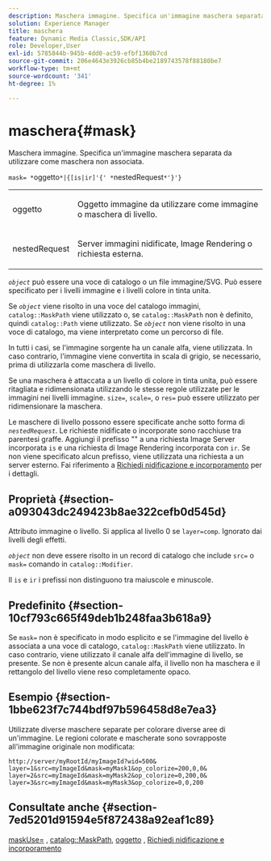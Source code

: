 ```yaml
---
description: Maschera immagine. Specifica un'immagine maschera separata da utilizzare come maschera non associata.
solution: Experience Manager
title: maschera
feature: Dynamic Media Classic,SDK/API
role: Developer,User
exl-id: 5785844b-945b-4dd0-ac59-efbf1360b7cd
source-git-commit: 206e4643e3926cb85b4be2189743578f88180be7
workflow-type: tm+mt
source-wordcount: '341'
ht-degree: 1%

---
```


# maschera{#mask}

Maschera immagine. Specifica un&#39;immagine maschera separata da utilizzare come maschera non associata.

`mask= *`oggetto`*|{[is|ir]'{' *`nestedRequest`*'}'}`

<table id="simpletable_F5A8CD8D7E9B48DAB3C8184E8FE60D9B"> 
 <tr class="strow"> 
  <td class="stentry"> <p><span class="varname"> oggetto</span> </p></td> 
  <td class="stentry"> <p>Oggetto immagine da utilizzare come immagine o maschera di livello. </p></td> 
 </tr> 
 <tr class="strow"> 
  <td class="stentry"> <p><span class="varname"> nestedRequest</span> </p></td> 
  <td class="stentry"> <p>Server immagini nidificate, Image Rendering o richiesta esterna. </p></td> 
 </tr> 
</table>

*`object`* può essere una voce di catalogo o un file immagine/SVG. Può essere specificato per i livelli immagine e i livelli colore in tinta unita.

Se *`object`* viene risolto in una voce del catalogo immagini, `catalog::MaskPath` viene utilizzato o, se `catalog::MaskPath` non è definito, quindi `catalog::Path` viene utilizzato. Se *`object`* non viene risolto in una voce di catalogo, ma viene interpretato come un percorso di file.

In tutti i casi, se l&#39;immagine sorgente ha un canale alfa, viene utilizzata. In caso contrario, l&#39;immagine viene convertita in scala di grigio, se necessario, prima di utilizzarla come maschera di livello.

Se una maschera è attaccata a un livello di colore in tinta unita, può essere ritagliata e ridimensionata utilizzando le stesse regole utilizzate per le immagini nei livelli immagine. `size=`, `scale=`, o `res=` può essere utilizzato per ridimensionare la maschera.

Le maschere di livello possono essere specificate anche sotto forma di *`nestedRequest`*. Le richieste nidificate o incorporate sono racchiuse tra parentesi graffe. Aggiungi il prefisso &quot;&quot; a una richiesta Image Server incorporata `is` e una richiesta di Image Rendering incorporata con `ir`. Se non viene specificato alcun prefisso, viene utilizzata una richiesta a un server esterno. Fai riferimento a [Richiedi nidificazione e incorporamento](../../../../../is-api/http-ref/image-serving-api-ref/c-http-protocol-reference/c-syntax-and-features/r-request-nesting-and-embedding.md#reference-38ec66d4062046589e16c39bf1c6049b) per i dettagli.

## Proprietà {#section-a093043dc249423b8ae322cefb0d545d}

Attributo immagine o livello. Si applica al livello 0 se `layer=comp`. Ignorato dai livelli degli effetti.

*`object`* non deve essere risolto in un record di catalogo che include `src=` o `mask=` comando in `catalog::Modifier`.

Il `is` e `ir` i prefissi non distinguono tra maiuscole e minuscole.

## Predefinito {#section-10cf793c665f49deb1b248faa3b618a9}

Se `mask=` non è specificato in modo esplicito e se l&#39;immagine del livello è associata a una voce di catalogo, `catalog::MaskPath` viene utilizzato. In caso contrario, viene utilizzato il canale alfa dell&#39;immagine di livello, se presente. Se non è presente alcun canale alfa, il livello non ha maschera e il rettangolo del livello viene reso completamente opaco.

## Esempio {#section-1bbe623f7c744bdf97b596458d8e7ea3}

Utilizzate diverse maschere separate per colorare diverse aree di un&#39;immagine. Le regioni colorate e mascherate sono sovrapposte all&#39;immagine originale non modificata:

`http://server/myRootId/myImageId?wid=500& layer=1&src=myImageId&mask=myMask1&op_colorize=200,0,0& layer=2&src=myImageId&mask=myMask2&op_colorize=0,200,0& layer=3&src=myImageId&mask=myMask3&op_colorize=0,0,200`

## Consultate anche {#section-7ed5201d91594e5f872438a92eaf1c89}

[maskUse=](../../../../../is-api/http-ref/image-serving-api-ref/c-http-protocol-reference/c-command-reference/r-maskuse.md#reference-9bb1fb5eee4a4bd38f33dadc1a752464) , [catalog::MaskPath](/help/aem-is-ir-api/is-api/image-catalog/image-serving-api-ref/c-image-catalog-reference/c-image-svg-data-reference/c-image-data-reference/r-maskpath-cat.md), [oggetto](../../../../../is-api/http-ref/image-serving-api-ref/c-http-protocol-reference/c-data-types/r-object.md#reference-2591bd24548d462782c68d138ef795a0) , [Richiedi nidificazione e incorporamento](../../../../../is-api/http-ref/image-serving-api-ref/c-http-protocol-reference/c-syntax-and-features/r-request-nesting-and-embedding.md#reference-38ec66d4062046589e16c39bf1c6049b)
